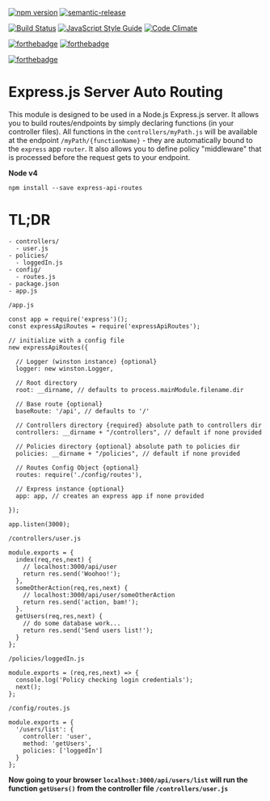 [![npm version](https://badge.fury.io/js/express-api-routes.svg)](https://badge.fury.io/js/express-api-routes)
[![semantic-release](https://img.shields.io/badge/%20%20%F0%9F%93%A6%F0%9F%9A%80-semantic--release-e10079.svg)](https://github.com/semantic-release/semantic-release)

[![Build Status](https://travis-ci.org/crobinson42/express-api-routes.svg?branch=master)](https://travis-ci.org/crobinson42/express-api-routes)
[![JavaScript Style Guide](https://img.shields.io/badge/code%20style-standard-brightgreen.svg)](http://standardjs.com/)
[![Code Climate](https://codeclimate.com/github/crobinson42/express-api-routes/badges/gpa.svg)](https://codeclimate.com/github/crobinson42/express-api-routes)

[![forthebadge](https://img.shields.io/badge/Node.js-v4-yellow.svg)](http://nodejs.org)
[![forthebadge](https://img.shields.io/badge/Node.js-v6-orange.svg)](http://nodejs.org)

[![forthebadge](https://img.shields.io/badge/Mom%20Made-Pizza%20Rolls-blue.svg)](http://pizza.com)

# Express.js Server Auto Routing

This module is designed to be used in a Node.js Express.js server. It allows you
to build routes/endpoints by simply declaring functions (in your controller files).
All functions in the `controllers/myPath.js` will be available at the endpoint
`/myPath/{functionName}` - they are automatically bound to the `express` app
`router`.
It also allows you to define policy "middleware" that is processed before the
request gets to your endpoint.

**Node v4**

`npm install --save express-api-routes`


TL;DR
======

```
- controllers/
  - user.js
- policies/
  - loggedIn.js
- config/
  - routes.js
- package.json
- app.js
```

`/app.js`
```
const app = require('express')();
const expressApiRoutes = require('expressApiRoutes');

// initialize with a config file
new expressApiRoutes({

  // Logger (winston instance) {optional}
  logger: new winston.Logger,

  // Root directory
  root: __dirname, // defaults to process.mainModule.filename.dir

  // Base route {optional}
  baseRoute: '/api', // defaults to '/'

  // Controllers directory {required} absolute path to controllers dir
  controllers: __dirname + "/controllers", // default if none provided

  // Policies directory {optional} absolute path to policies dir
  policies: __dirname + "/policies", // default if none provided

  // Routes Config Object {optional}
  routes: require('./config/routes'),

  // Express instance {optional}
  app: app, // creates an express app if none provided

});

app.listen(3000);
```

`/controllers/user.js`
```
module.exports = {
  index(req,res,next) {
    // localhost:3000/api/user
    return res.send('Woohoo!');
  },
  someOtherAction(req,res,next) {
    // localhost:3000/api/user/someOtherAction
    return res.send('action, bam!');
  }.
  getUsers(req,res,next) {
    // do some database work...
    return res.send('Send users list!');
  }
};
```

`/policies/loggedIn.js`
```
module.exports = (req,res,next) => {
  console.log('Policy checking login credentials');
  next();
};
```

`/config/routes.js`
```
module.exports = {
  '/users/list': {
    controller: 'user',
    method: 'getUsers',
    policies: ['loggedIn']
  }
};
```

**Now going to your browser `localhost:3000/api/users/list` will run the
function `getUsers()` from the controller file `/controllers/user.js`**
